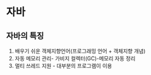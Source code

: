 # 자바 
## 자바의 특징 
1. 배우기 쉬운 객체지향언어(프로그래밍 언어 + 객체지향 개념)
2. 자동 메모리 관리- 가비지 컬렉터(GC)-메모리 자동 정리
3. 멀티 쓰레드 지원  - 대부분의 프로그램이 이용

